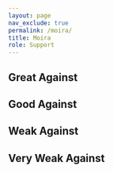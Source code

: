 ```yaml
---
layout: page
nav_exclude: true
permalink: /moira/
title: Moira
role: Support
---
```

## Great Against

## Good Against

## Weak Against

## Very Weak Against